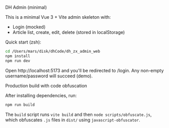 DH Admin (minimal)

This is a minimal Vue 3 + Vite admin skeleton with:
- Login (mocked)
- Article list, create, edit, delete (stored in localStorage)

Quick start (zsh):

```bash
cd /Users/mars/disk/dhCode/dh_zx_admin_web
npm install
npm run dev
```

Open http://localhost:5173 and you'll be redirected to /login. Any non-empty username/password will succeed (demo).

Production build with code obfuscation

After installing dependencies, run:

```bash
npm run build
```

The `build` script runs `vite build` and then `node scripts/obfuscate.js`, which obfuscates `.js` files in `dist/` using `javascript-obfuscator`.
